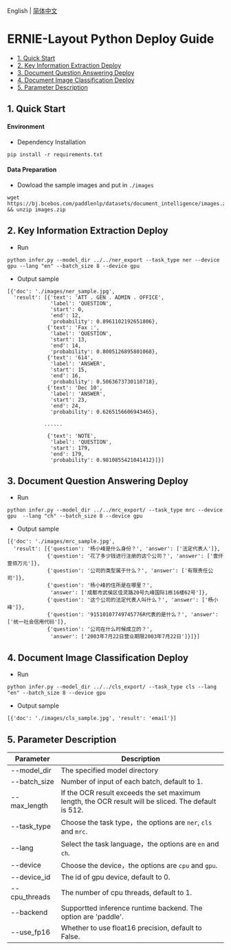 English | [简体中文](README_ch.md)

# ERNIE-Layout Python Deploy Guide

- [1. Quick Start](#1)
- [2. Key Information Extraction Deploy](#2)
- [3. Document Question Answering Deploy](#3)
- [4. Document Image Classification Deploy](#4)
- [5. Parameter Description](#5)

<a name="1"></a>

## 1. Quick Start

#### Environment

- Dependency Installation

```
pip install -r requirements.txt
```

#### Data Preparation

- Dowload the sample images and put in ``./images``

```shell
wget https://bj.bcebos.com/paddlenlp/datasets/document_intelligence/images.zip && unzip images.zip
```

<a name="2"></a>

## 2. Key Information Extraction Deploy

- Run

```shell
python infer.py --model_dir ../../ner_export --task_type ner --device gpu --lang "en" --batch_size 8 --device gpu
```

- Output sample

```
[{'doc': './images/ner_sample.jpg',
  'result': [{'text': 'ATT . GEN . ADMIN . OFFICE',
              'label': 'QUESTION',
              'start': 0,
              'end': 12,
              'probability': 0.8961102192651806},
             {'text': 'Fax :',
              'label': 'QUESTION',
              'start': 13,
              'end': 14,
              'probability': 0.8005126895801068},
             {'text': '614',
              'label': 'ANSWER',
              'start': 15,
              'end': 16,
              'probability': 0.5063673730110718},
             {'text': 'Dec 10',
              'label': 'ANSWER',
              'start': 23,
              'end': 24,
              'probability': 0.6265156606943465},

            ......

             {'text': 'NOTE',
              'label': 'QUESTION',
              'start': 179,
              'end': 179,
              'probability': 0.9810855421041412}]}]
```

<a name="3"></a>

## 3. Document Question Answering Deploy

- Run

```shell
python infer.py --model_dir ../../mrc_export/ --task_type mrc --device gpu  --lang "ch" --batch_size 8 --device gpu
```

- Output sample

```
[{'doc': './images/mrc_sample.jpg',
  'result': [{'question': '杨小峰是什么身份？', 'answer': ['法定代表人']},
             {'question': '花了多少钱进行注册的这个公司？', 'answer': ['壹仟壹佰万元']},
             {'question': '公司的类型属于什么？', 'answer': ['有限责任公司']},
             {'question': '杨小峰的住所是在哪里？',
              'answer': ['成都市武侯区佳灵路20号九峰国际1栋16楼62号']},
             {'question': '这个公司的法定代表人叫什么？', 'answer': ['杨小峰']},
             {'question': '91510107749745776R代表的是什么？', 'answer': ['统一社会信用代码']},
             {'question': '公司在什么时候成立的？',
              'answer': ['2003年7月22日营业期限2003年7月22日']}]}]
```

<a name="4"></a>

## 4. Document Image Classification Deploy

- Run

```shell
python infer.py --model_dir ../../cls_export/ --task_type cls --lang "en" --batch_size 8 --device gpu
```

- Output sample

```
[{'doc': './images/cls_sample.jpg', 'result': 'email'}]
```

<a name="5"></a>

## 5. Parameter Description

| Parameter | Description |
|----------|--------------|
|--model_dir | The specified model directory |
|--batch_size | Number of input of each batch, default to 1.|
|--max_length | If the OCR result exceeds the set maximum length, the OCR result will be sliced. The default is 512.|
|--task_type| Choose the task type，the options are `ner`, `cls` and `mrc`.|
|--lang| Select the task language，the options are `en` and `ch`.|
|--device | Choose the device，the options are `cpu` and `gpu`. |
|--device_id | The id of gpu device, default to 0. |
|--cpu_threads | The number of cpu threads, default to 1.|
|--backend | Supportted inference runtime backend. The option are 'paddle'. |
|--use_fp16 | Whether to use float16 precision, default to False. |
